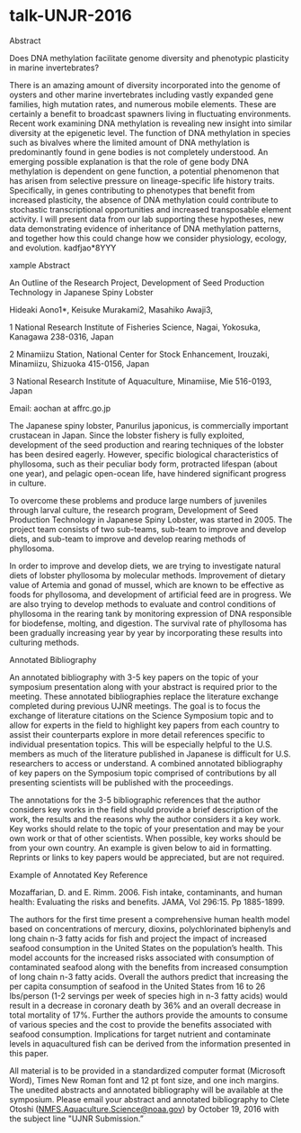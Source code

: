 # talk-UNJR-2016


Abstract

Does DNA methylation facilitate genome diversity and phenotypic plasticity in marine invertebrates?

There is an amazing amount of diversity incorporated into the genome of oysters and other marine invertebrates including vastly expanded gene families, high mutation rates, and numerous mobile elements. These are certainly a benefit to broadcast spawners living in fluctuating environments.  Recent work examining DNA methylation is revealing new insight into similar diversity at the epigenetic level. The function of DNA methylation in species such as bivalves where the limited amount of DNA methylation is predominantly found in gene bodies is not completely understood.  An emerging possible explanation is that the role of gene body DNA methylation is dependent on gene function, a potential phenomenon that has arisen from selective pressure on lineage-specific life history traits. Specifically, in genes contributing to phenotypes that benefit from increased plasticity, the absence of DNA methylation could contribute to stochastic transcriptional opportunities and increased transposable element activity. I will present data from our lab supporting these hypotheses, new data demonstrating evidence of inheritance of DNA methylation patterns, and together how this could change how we consider physiology, ecology, and evolution.
kadfjao*8YYY



xample Abstract

An Outline of the Research Project, Development of Seed Production Technology in Japanese Spiny Lobster

Hideaki Aono1*, Keisuke Murakami2, Masahiko Awaji3,

1 National Research Institute of Fisheries Science, Nagai, Yokosuka, Kanagawa 238-0316, Japan

2 Minamiizu Station, National Center for Stock Enhancement, Irouzaki, Minamiizu, Shizuoka 415-0156, Japan

3 National Research Institute of Aquaculture, Minamiise, Mie 516-0193, Japan

Email: aochan at affrc.go.jp

The Japanese spiny lobster, Panurilus japonicus, is commercially important crustacean in Japan. Since the lobster fishery is fully exploited, development of the seed production and rearing techniques of the lobster has been desired eagerly. However, specific biological characteristics of phyllosoma, such as their peculiar body form, protracted lifespan (about one year), and pelagic open-ocean life, have hindered significant progress in culture.

To overcome these problems and produce large numbers of juveniles through larval culture, the research program, Development of Seed Production Technology in Japanese Spiny Lobster, was started in 2005. The project team consists of two sub-teams, sub-team to improve and develop diets, and sub-team to improve and develop rearing methods of phyllosoma.

In order to improve and develop diets, we are trying to investigate natural diets of lobster phyllosoma by molecular methods. Improvement of dietary value of Artemia and gonad of mussel, which are known to be effective as foods for phyllosoma, and development of artificial feed are in progress. We are also trying to develop methods to evaluate and control conditions of phyllosoma in the rearing tank by monitoring expression of DNA responsible for biodefense, molting, and digestion. The survival rate of phyllosoma has been gradually increasing year by year by incorporating these results into culturing methods.

 

Annotated Bibliography

An annotated bibliography with 3-5 key papers on the topic of your symposium presentation along with your abstract is required prior to the meeting. These annotated bibliographies replace the literature exchange completed during previous UJNR meetings. The goal is to focus the exchange of literature citations on the Science Symposium topic and to allow for experts in the field to highlight key papers from each country to assist their counterparts explore in more detail references specific to individual presentation topics. This will be especially helpful to the U.S. members as much of the literature published in Japanese is difficult for U.S. researchers to access or understand. A combined annotated bibliography of key papers on the Symposium topic comprised of contributions by all presenting scientists will be published with the proceedings.

The annotations for the 3-5 bibliographic references that the author considers key works in the field should provide a brief description of the work, the results and the reasons why the author considers it a key work. Key works should relate to the topic of your presentation and may be your own work or that of other scientists. When possible, key works should be from your own country. An example is given below to aid in formatting. Reprints or links to key papers would be appreciated, but are not required.

 

Example of Annotated Key Reference

Mozaffarian, D. and E. Rimm.  2006.  Fish intake, contaminants, and human health: Evaluating the risks and benefits. JAMA, Vol 296:15.  Pp 1885-1899.

The authors for the first time present a comprehensive human health model based on concentrations of mercury, dioxins, polychlorinated biphenyls and long chain n-3 fatty acids for fish and project the impact of increased seafood consumption in the United States on the population’s health. This model accounts for the increased risks associated with consumption of contaminated seafood along with the benefits from increased consumption of long chain n-3 fatty acids. Overall the authors predict that increasing the per capita consumption of seafood in the United States from 16 to 26 lbs/person (1-2 servings per week of species high in n-3 fatty acids) would result in a decrease in coronary death by 36% and an overall decrease in total mortality of 17%. Further the authors provide the amounts to consume of various species and the cost to provide the benefits associated with seafood consumption. Implications for target nutrient and contaminate levels in aquacultured fish can be derived from the information presented in this paper.

All material is to be provided in a standardized computer format (Microsoft Word), Times New Roman font and 12 pt font size, and one inch margins. The unedited abstracts and annotated bibliography will be available at the symposium. Please email your abstract and annotated bibliography to Clete Otoshi (NMFS.Aquaculture.Science@noaa.gov) by October 19, 2016 with the subject line "UJNR Submission.”

